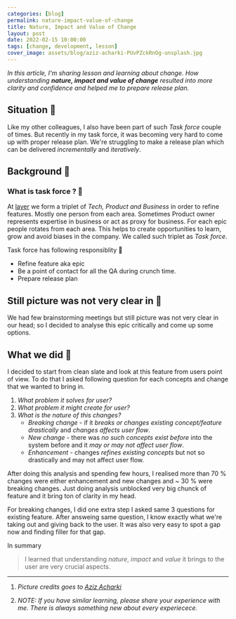 ```yaml
---
categories: [blog]
permalink: nature-impact-value-of-change
title: Nature, Impact and Value of Change
layout: post
date: 2022-02-15 10:00:00
tags: [change, development, lesson]
cover_image: assets/blog/aziz-acharki-PUvPZckRnOg-unsplash.jpg
---
```


*In this article, I'm sharing lesson and learning about change. How understanding **nature, impact and value of change** resulted into more clarity and confidence and helped me to prepare release plan.*

## Situation 🤺

Like my other colleagues, I also have been part of such *Task force* couple of times. But recently in my task force, it was becoming very hard to come up with proper release plan. We're struggling to make a release plan which can be delivered
*incrementally* and *iteratively*.

## Background 📜

### What is task force ? 🤔

At [layer](https://golayer.io/about/) we form a triplet of *Tech, Product and Business* in order to refine features. Mostly one person from each area. Sometimes Product owner represents expertise in business or act as proxy for business. For each epic people rotates from each area. This helps to create opportunities to learn, grow and avoid biases in the company. We called such triplet as *Task force*.

Task force has following responsiblity 💪

- Refine feature aka epic
- Be a point of contact for all the QA during crunch time.
- Prepare release plan

## Still picture was not very clear in 🧠

We had few brainstorming meetings but still picture was not very clear in our head; so I decided to analyse this epic critically and come up some options.

## What we did 🤞

I decided to start from clean slate and look at this feature from users point of view. To do that I asked following question for each concepts and change that we wanted to bring in.

1. *What problem it solves for user?*
1. *What problem it might create for user?*
1. *What is the nature of this changes?*
   - *Breaking change* - if it *breaks or changes existing concept/feature drastically* and *changes affects user flow*.
   - *New change* - there was *no such concepts exist before* into the system before and it *may or may not  affect user flow*.
   - *Enhancement* - changes *refines existing concepts* but not so drastically and may  not affect user flow.

After doing this analysis and spending few hours, I realised more than 70 % changes were either enhancement and new changes and ~ 30 % were breaking changes. Just doing analysis unblocked very big chunck of feature and it bring ton of clarity in my head.

For breaking changes, I did one extra step I asked same 3 questions for existing feature. After answeing same question, I know exactly what we're taking out and giving back to the user. It was also very easy to spot a gap now and finding filler for that gap.

In summary
>I learned that understanding *nature*, *impact* and *value* it brings to the user are very crucial aspects.

---

1. *Picture credits goes to [Aziz Acharki](https://unsplash.com/photos/PUvPZckRnOg)*

2. *NOTE: If you have similar learning, please share your experience with me. There is always something new about every experiecece.*
